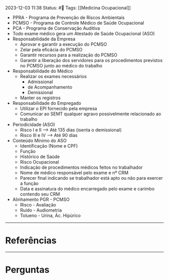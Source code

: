 2023-12-03 11:38
Status: #🌱 
Tags: [[Medicina Ocupacional]]
<br/>
- PPRA - Programa de Prevenção de Riscos Ambientais
- PCMSO - Programa de Controle Médico de Saúde Ocupacional
- PCA - Programa de Conservação Auditiva
- Todo exame médico gera um Atestado de Saúde Ocupacional (ASO)
- Responsabilidade da Empresa
	- Aprovar e garantir a execução do PCMSO
	- Zelar pela eficácia do PCMSO
	- Garantir recursos para a realização do PCMSO
	- Garantir a liberação dos servidores para os procedimentos previstos no PCMSO junto ao médico do trabalho
- Responsabilidade do Médico
	- Realizar os exames necessários
		- Admissional
		- de Acompanhamento
		- Demissional
	- Manter os registros
- Responsabilidade do Empregado
	- Utilizar o EPI fornecido pela empresa
	- Comunicar ao SEMT qualquer agravo possivelmente relacionado ao trabalho
- Periodicidade (ASO)
	- Risco I e II --> Até 135 dias (isenta o demissional)
	- Risco III e IV --> Até 90 dias
- Conteúdo Mínimo do ASO
	- Identificação (Nome e CPF)
	- Função
	- Histórico de Saúde
	- Risco Ocupacional
	- Indicação de procedimentos médicos feitos no trabalhador
	- Nome de médico responsável pelo exame e nº CRM
	- Parecer final indicando se trabalhador está apto ou não para exercer a função
	- Data e assinatura do médico encarregado pelo exame e carimbo contendo seu CRM
- Alinhamento PGR - PCMSO
	- Risco - Avaliação	
	- Ruído - Audiometria
	- Tolueno - Urina, Ác. Hipúrico
	
____
# Referências
---
# Perguntas

